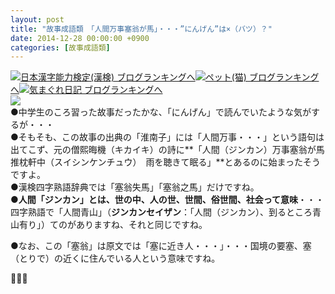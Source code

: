 ```yaml
---
layout: post
title: "故事成語類　「人間万事塞翁が馬」・・・”にんげん”は×（バツ）？"
date: 2014-12-28 00:00:00 +0900
categories: [故事成語類]
---
```


[![](/syuusyuu9701/assets/images/故事成語類-「人間万事塞翁が馬」・・・”にんげん”は×（バツ）？-br_c_3028_1.gif)](http://blog.with2.net/link.php?1659096:3028 "日本漢字能力検定(漢検) ブログランキングへ")[日本漢字能力検定(漢検) ブログランキングへ](http://blog.with2.net/link.php?1659096:3028)[![](/syuusyuu9701/assets/images/故事成語類-「人間万事塞翁が馬」・・・”にんげん”は×（バツ）？-br_c_1348_1.gif)](http://blog.with2.net/link.php?1659096:1348 "ペット(猫) ブログランキングへ")[ペット(猫) ブログランキングへ](http://blog.with2.net/link.php?1659096:1348)[![](/syuusyuu9701/assets/images/故事成語類-「人間万事塞翁が馬」・・・”にんげん”は×（バツ）？-br_c_9257_1.gif)](http://blog.with2.net/link.php?1659096:9257 "気まぐれ日記 ブログランキングへ")[気まぐれ日記 ブログランキングへ](http://blog.with2.net/link.php?1659096:9257)  
![](/syuusyuu9701/assets/images/故事成語類-「人間万事塞翁が馬」・・・”にんげん”は×（バツ）？-ebcc95635cdaf63c5ed97931efdf36c6.jpg)  
●中学生のころ習った故事だったかな、「にんげん」で読んでいたような気がするが・・・  
●そもそも、この故事の出典の「淮南子」には「人間万事・・・」という語句は出てこず、元の僧熙晦機（キカイキ）の詩に**「人間（ジンカン）万事塞翁が馬　推枕軒中（スイシンケンチュウ）　雨を聴きて眠る」**とあるのに始まったそうですよ。  
●漢検四字熟語辞典では「塞翁失馬」「塞翁之馬」だけですね。  
●**人間「ジンカン」とは、世の中、人の世、世間、俗世間、社会って意味**・・・四字熟語で「人間青山」（**ジンカンセイザン**：「人間（ジンカン）、到るところ青山有り」）てのがありますね、それと同じですね。  
  
●なお、この「塞翁」は原文では「塞に近き人・・・」・・・国境の要塞、塞（とりで）の近くに住んでいる人という意味ですね。  
  
👋👋👋  